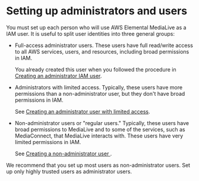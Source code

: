 # Setting up administrators and users<a name="user-and-admin-setup"></a>

You must set up each person who will use AWS Elemental MediaLive as a IAM user\. It is useful to split user identities into three general groups: 
+ Full\-access administrator users\. These users have full read/write access to all AWS services, users, and resources, including broad permissions in IAM\.

   You already created this user when you followed the procedure in [Creating an administrator IAM user](preproduction-create-iam-admin.md)\.
+ Administrators with limited access\. Typically, these users have more permissions than a non\-administrator user, but they don't have broad permissions in IAM\. 

  See [Creating an administrator user with limited access](setting-up-restricted-admin.md)\. 
+ Non\-administrator users or "regular users\." Typically, these users have broad permissions to MediaLive and to some of the services, such as MediaConnect, that MediaLive interacts with\. These users have very limited permissions in IAM\.

   See [Creating a non\-administrator user ](set-up-users.md)\. 

We recommend that you set up most users as non\-administrator users\. Set up only highly trusted users as administrator users\.